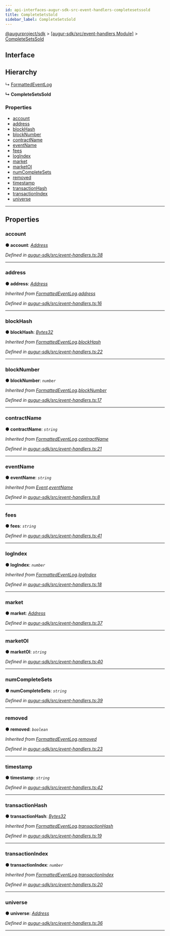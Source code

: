 ```yaml
---
id: api-interfaces-augur-sdk-src-event-handlers-completesetssold
title: CompleteSetsSold
sidebar_label: CompleteSetsSold
---
```


[@augurproject/sdk](api-readme.md) > [[augur-sdk/src/event-handlers Module]](api-modules-augur-sdk-src-event-handlers-module.md) > [CompleteSetsSold](api-interfaces-augur-sdk-src-event-handlers-completesetssold.md)

## Interface

## Hierarchy

↳  [FormattedEventLog](api-interfaces-augur-sdk-src-event-handlers-formattedeventlog.md)

**↳ CompleteSetsSold**

### Properties

* [account](api-interfaces-augur-sdk-src-event-handlers-completesetssold.md#account)
* [address](api-interfaces-augur-sdk-src-event-handlers-completesetssold.md#address)
* [blockHash](api-interfaces-augur-sdk-src-event-handlers-completesetssold.md#blockhash)
* [blockNumber](api-interfaces-augur-sdk-src-event-handlers-completesetssold.md#blocknumber)
* [contractName](api-interfaces-augur-sdk-src-event-handlers-completesetssold.md#contractname)
* [eventName](api-interfaces-augur-sdk-src-event-handlers-completesetssold.md#eventname)
* [fees](api-interfaces-augur-sdk-src-event-handlers-completesetssold.md#fees)
* [logIndex](api-interfaces-augur-sdk-src-event-handlers-completesetssold.md#logindex)
* [market](api-interfaces-augur-sdk-src-event-handlers-completesetssold.md#market)
* [marketOI](api-interfaces-augur-sdk-src-event-handlers-completesetssold.md#marketoi)
* [numCompleteSets](api-interfaces-augur-sdk-src-event-handlers-completesetssold.md#numcompletesets)
* [removed](api-interfaces-augur-sdk-src-event-handlers-completesetssold.md#removed)
* [timestamp](api-interfaces-augur-sdk-src-event-handlers-completesetssold.md#timestamp)
* [transactionHash](api-interfaces-augur-sdk-src-event-handlers-completesetssold.md#transactionhash)
* [transactionIndex](api-interfaces-augur-sdk-src-event-handlers-completesetssold.md#transactionindex)
* [universe](api-interfaces-augur-sdk-src-event-handlers-completesetssold.md#universe)

---

## Properties

<a id="account"></a>

###  account

**● account**: *[Address](api-modules-augur-sdk-src-event-handlers-module.md#address)*

*Defined in [augur-sdk/src/event-handlers.ts:38](https://github.com/AugurProject/augur/blob/3727cd4ec9/packages/augur-sdk/src/event-handlers.ts#L38)*

___
<a id="address"></a>

###  address

**● address**: *[Address](api-modules-augur-sdk-src-event-handlers-module.md#address)*

*Inherited from [FormattedEventLog](api-interfaces-augur-sdk-src-event-handlers-formattedeventlog.md).[address](api-interfaces-augur-sdk-src-event-handlers-formattedeventlog.md#address)*

*Defined in [augur-sdk/src/event-handlers.ts:16](https://github.com/AugurProject/augur/blob/3727cd4ec9/packages/augur-sdk/src/event-handlers.ts#L16)*

___
<a id="blockhash"></a>

###  blockHash

**● blockHash**: *[Bytes32](api-modules-augur-sdk-src-event-handlers-module.md#bytes32)*

*Inherited from [FormattedEventLog](api-interfaces-augur-sdk-src-event-handlers-formattedeventlog.md).[blockHash](api-interfaces-augur-sdk-src-event-handlers-formattedeventlog.md#blockhash)*

*Defined in [augur-sdk/src/event-handlers.ts:22](https://github.com/AugurProject/augur/blob/3727cd4ec9/packages/augur-sdk/src/event-handlers.ts#L22)*

___
<a id="blocknumber"></a>

###  blockNumber

**● blockNumber**: *`number`*

*Inherited from [FormattedEventLog](api-interfaces-augur-sdk-src-event-handlers-formattedeventlog.md).[blockNumber](api-interfaces-augur-sdk-src-event-handlers-formattedeventlog.md#blocknumber)*

*Defined in [augur-sdk/src/event-handlers.ts:17](https://github.com/AugurProject/augur/blob/3727cd4ec9/packages/augur-sdk/src/event-handlers.ts#L17)*

___
<a id="contractname"></a>

###  contractName

**● contractName**: *`string`*

*Inherited from [FormattedEventLog](api-interfaces-augur-sdk-src-event-handlers-formattedeventlog.md).[contractName](api-interfaces-augur-sdk-src-event-handlers-formattedeventlog.md#contractname)*

*Defined in [augur-sdk/src/event-handlers.ts:21](https://github.com/AugurProject/augur/blob/3727cd4ec9/packages/augur-sdk/src/event-handlers.ts#L21)*

___
<a id="eventname"></a>

###  eventName

**● eventName**: *`string`*

*Inherited from [Event](api-interfaces-augur-sdk-src-event-handlers-event.md).[eventName](api-interfaces-augur-sdk-src-event-handlers-event.md#eventname)*

*Defined in [augur-sdk/src/event-handlers.ts:8](https://github.com/AugurProject/augur/blob/3727cd4ec9/packages/augur-sdk/src/event-handlers.ts#L8)*

___
<a id="fees"></a>

###  fees

**● fees**: *`string`*

*Defined in [augur-sdk/src/event-handlers.ts:41](https://github.com/AugurProject/augur/blob/3727cd4ec9/packages/augur-sdk/src/event-handlers.ts#L41)*

___
<a id="logindex"></a>

###  logIndex

**● logIndex**: *`number`*

*Inherited from [FormattedEventLog](api-interfaces-augur-sdk-src-event-handlers-formattedeventlog.md).[logIndex](api-interfaces-augur-sdk-src-event-handlers-formattedeventlog.md#logindex)*

*Defined in [augur-sdk/src/event-handlers.ts:18](https://github.com/AugurProject/augur/blob/3727cd4ec9/packages/augur-sdk/src/event-handlers.ts#L18)*

___
<a id="market"></a>

###  market

**● market**: *[Address](api-modules-augur-sdk-src-event-handlers-module.md#address)*

*Defined in [augur-sdk/src/event-handlers.ts:37](https://github.com/AugurProject/augur/blob/3727cd4ec9/packages/augur-sdk/src/event-handlers.ts#L37)*

___
<a id="marketoi"></a>

###  marketOI

**● marketOI**: *`string`*

*Defined in [augur-sdk/src/event-handlers.ts:40](https://github.com/AugurProject/augur/blob/3727cd4ec9/packages/augur-sdk/src/event-handlers.ts#L40)*

___
<a id="numcompletesets"></a>

###  numCompleteSets

**● numCompleteSets**: *`string`*

*Defined in [augur-sdk/src/event-handlers.ts:39](https://github.com/AugurProject/augur/blob/3727cd4ec9/packages/augur-sdk/src/event-handlers.ts#L39)*

___
<a id="removed"></a>

###  removed

**● removed**: *`boolean`*

*Inherited from [FormattedEventLog](api-interfaces-augur-sdk-src-event-handlers-formattedeventlog.md).[removed](api-interfaces-augur-sdk-src-event-handlers-formattedeventlog.md#removed)*

*Defined in [augur-sdk/src/event-handlers.ts:23](https://github.com/AugurProject/augur/blob/3727cd4ec9/packages/augur-sdk/src/event-handlers.ts#L23)*

___
<a id="timestamp"></a>

###  timestamp

**● timestamp**: *`string`*

*Defined in [augur-sdk/src/event-handlers.ts:42](https://github.com/AugurProject/augur/blob/3727cd4ec9/packages/augur-sdk/src/event-handlers.ts#L42)*

___
<a id="transactionhash"></a>

###  transactionHash

**● transactionHash**: *[Bytes32](api-modules-augur-sdk-src-event-handlers-module.md#bytes32)*

*Inherited from [FormattedEventLog](api-interfaces-augur-sdk-src-event-handlers-formattedeventlog.md).[transactionHash](api-interfaces-augur-sdk-src-event-handlers-formattedeventlog.md#transactionhash)*

*Defined in [augur-sdk/src/event-handlers.ts:19](https://github.com/AugurProject/augur/blob/3727cd4ec9/packages/augur-sdk/src/event-handlers.ts#L19)*

___
<a id="transactionindex"></a>

###  transactionIndex

**● transactionIndex**: *`number`*

*Inherited from [FormattedEventLog](api-interfaces-augur-sdk-src-event-handlers-formattedeventlog.md).[transactionIndex](api-interfaces-augur-sdk-src-event-handlers-formattedeventlog.md#transactionindex)*

*Defined in [augur-sdk/src/event-handlers.ts:20](https://github.com/AugurProject/augur/blob/3727cd4ec9/packages/augur-sdk/src/event-handlers.ts#L20)*

___
<a id="universe"></a>

###  universe

**● universe**: *[Address](api-modules-augur-sdk-src-event-handlers-module.md#address)*

*Defined in [augur-sdk/src/event-handlers.ts:36](https://github.com/AugurProject/augur/blob/3727cd4ec9/packages/augur-sdk/src/event-handlers.ts#L36)*

___

